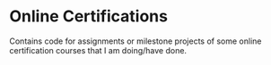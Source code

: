 # Online Certifications  
Contains code for assignments or milestone projects of some online certification courses that I am doing/have done.
